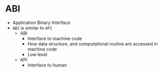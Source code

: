 # ABI
- Application Binary Interface
- `ABI` is similar to `API`
    - ABI
        - Interface to machine code
        - How data structure, and computational routine are accessed in machine code
        - Low level
    - API
        - Interface to human